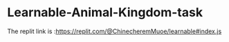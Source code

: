 # Learnable-Animal-Kingdom-task
The replit link is :https://replit.com/@ChinecheremMuoe/learnable#index.js
